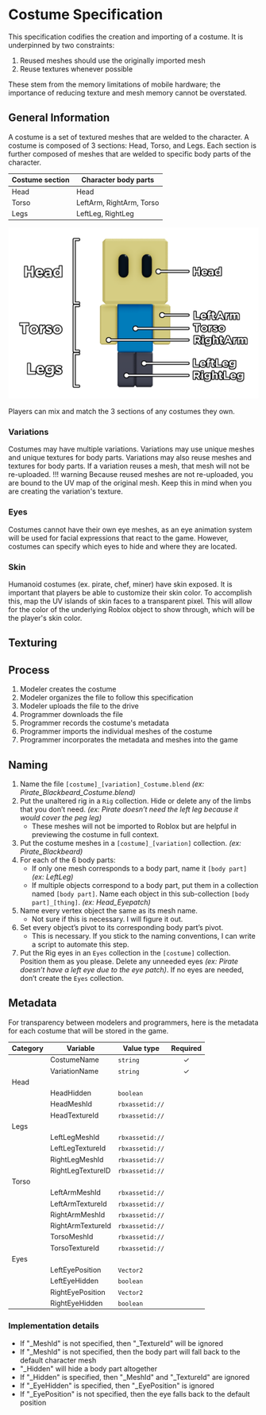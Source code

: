 # Costume Specification

This specification codifies the creation and importing of a costume. It is underpinned by two constraints:

1. Reused meshes should use the originally imported mesh
2. Reuse textures whenever possible

These stem from the memory limitations of mobile hardware; the importance of reducing texture and mesh memory cannot be overstated.

## General Information
A costume is a set of textured meshes that are welded to the character. A costume is composed of 3 sections: Head, Torso, and Legs. Each section is further composed of meshes that are welded to specific body parts of the character.

| Costume section | Character body parts |
| --- | --- |
| Head | Head |
| Torso | LeftArm, RightArm, Torso |
| Legs | LeftLeg, RightLeg|

<img src="./img/character_sections.png" alt="character sections" width="512"/>

Players can mix and match the 3 sections of any costumes they own.

### Variations
Costumes may have multiple variations. Variations may use unique meshes and unique textures for body parts. Variations may also reuse meshes and textures for body parts. If a variation reuses a mesh, that mesh will not be re-uploaded.
!!! warning
	Because reused meshes are not re-uploaded, you are bound to the UV map of the original mesh. Keep this in mind when you are creating the variation's texture.

### Eyes
Costumes cannot have their own eye meshes, as an eye animation system will be used for facial expressions that react to the game. However, costumes can specify which eyes to hide and where they are located.

### Skin
Humanoid costumes (ex. pirate, chef, miner) have skin exposed. It is important that players be able to customize their skin color. To accomplish this, map the UV islands of skin faces to a transparent pixel. This will allow for the color of the underlying Roblox object to show through, which will be the player's skin color.
## Texturing

## Process
1. Modeler creates the costume
2. Modeler organizes the file to follow this specification
3. Modeler uploads the file to the drive
4. Programmer downloads the file
5. Programmer records the costume's metadata
6. Programmer imports the individual meshes of the costume
7. Programmer incorporates the metadata and meshes into the game

## Naming
1. Name the file `[costume]_[variation]_Costume.blend` *(ex: Pirate_Blackbeard_Costume.blend)*
2. Put the unaltered rig in a `Rig` collection. Hide or delete any of the limbs that you don’t need. *(ex: Pirate doesn’t need the left leg because it would cover the peg leg)*
	* These meshes will not be imported to Roblox but are helpful in previewing the costume in full context.
3. Put the costume meshes in a `[costume]_[variation]` collection. *(ex: Pirate_Blackbeard)*
4. For each of the 6 body parts:
	* If only one mesh corresponds to a body part, name it `[body part]` *(ex: LeftLeg)*
	* If multiple objects correspond to a body part, put them in a collection named `[body part]`. Name each object in this sub-collection
		`[body part]_[thing]`. *(ex: Head_Eyepatch)*
5. Name every vertex object the same as its mesh name.
	* Not sure if this is necessary. I will figure it out.
6. Set every object’s pivot to its corresponding body part’s pivot.
	* This is necessary. If you stick to the naming conventions, I can write a script to automate this step.
7. Put the Rig eyes in an `Eyes` collection in the `[costume]` collection. Position them as you please. Delete any unneeded eyes *(ex: Pirate doesn’t have a left eye due to the eye patch)*. If no eyes are needed, don’t create the `Eyes` collection.
## Metadata
For transparency between modelers and programmers, here is the metadata for each costume that will be stored in the game.

| Category | Variable | Value type | Required |
| --- | --- | --- | :---: |
| | CostumeName | `string` | ✓ |
| | VariationName | `string` | ✓ |
| Head | | |
| | HeadHidden | `boolean` |
| | HeadMeshId | `rbxassetid://` |
| | HeadTextureId | `rbxassetid://` |
| Legs | | |
| | LeftLegMeshId | `rbxassetid://` |
| | LeftLegTextureId | `rbxassetid://` |
| | RightLegMeshId | `rbxassetid://` |
| | RightLegTextureID | `rbxassetid://` |
| Torso | | |
| | LeftArmMeshId | `rbxassetid://` |
| | LeftArmTextureId | `rbxassetid://` |
| | RightArmMeshId | `rbxassetid://` |
| | RightArmTextureId | `rbxassetid://` |
| | TorsoMeshId | `rbxassetid://` |
| | TorsoTextureId | `rbxassetid://` |
| Eyes | | |
| | LeftEyePosition | `Vector2` |
| | LeftEyeHidden | `boolean` |
| | RightEyePosition | `Vector2` |
| | RightEyeHidden | `boolean` |

### Implementation details

* If "_MeshId" is not specified, then "_TextureId" will be ignored
* If "_MeshId" is not specified, then the body part will fall back to the default character mesh
* "_Hidden" will hide a body part altogether
* If "_Hidden" is specified, then "_MeshId" and "_TextureId" are ignored
* If "_EyeHidden" is specified, then "_EyePosition" is ignored
* If "_EyePosition" is not specified, then the eye falls back to the default position